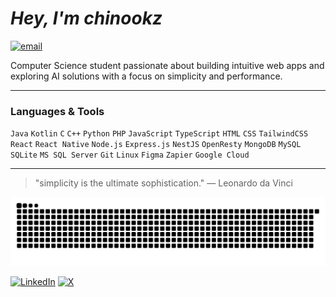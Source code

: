 <div align="left">

 # *Hey, I'm chinookz*
[![email](https://img.shields.io/badge/Email-D14836?logo=gmail&logoColor=white)](mailto:chinookz.main@gmail.com) 

<p>Computer Science student passionate about building intuitive web apps and exploring AI solutions with a focus on simplicity and performance.</p>

---

### Languages & Tools
`Java` `Kotlin` `C` `C++` `Python` `PHP` `JavaScript` `TypeScript`
`HTML` `CSS` `TailwindCSS` `React` `React Native` 
`Node.js` `Express.js` `NestJS` `OpenResty`
`MongoDB` `MySQL` `SQLite` `MS SQL Server`
`Git` `Linux` `Figma` `Zapier` `Google Cloud`

---


> "simplicity is the ultimate sophistication." — Leonardo da Vinci


<picture>
  <source media="(prefers-color-scheme: dark)" srcset="https://raw.githubusercontent.com/chin00kz/chin00kz/output/github-snake-dark.svg" />
  <source media="(prefers-color-scheme: light)" srcset="https://raw.githubusercontent.com/chin00kz/chin00kz/output/github-snake.svg" />
  <img alt="github-snake" src="https://raw.githubusercontent.com/chin00kz/chin00kz/output/github-snake.svg" />
</picture>

[![LinkedIn](https://img.shields.io/badge/LinkedIn-%230077B5.svg?logo=linkedin&logoColor=white)](https://linkedin.com/in/chinookz) [![X](https://img.shields.io/badge/X-black.svg?logo=X&logoColor=white)](https://x.com/chin00kz) 

